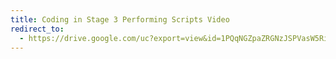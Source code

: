 ```yaml
---
title: Coding in Stage 3 Performing Scripts Video
redirect_to:
  - https://drive.google.com/uc?export=view&id=1PQqNGZpaZRGNzJSPVasW5RiQyz-i6tfF
---
```

